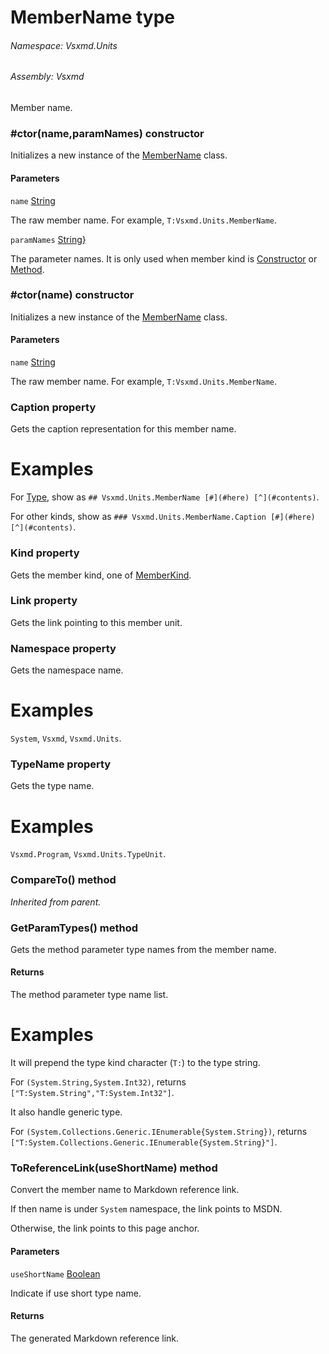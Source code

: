 <a name='T-Vsxmd-Units-MemberName'></a>
# MemberName type

###### Namespace:  Vsxmd.Units

###### Assembly:  Vsxmd

Member name.

<a name='M-Vsxmd-Units-MemberName-#ctor-System-String,System-Collections-Generic-IEnumerable{System-String}-'></a>
### #ctor(name,paramNames) constructor

Initializes a new instance of the [MemberName](/Vsxmd.Units.MemberName.md/#T-Vsxmd-Units-MemberName) class.

#### Parameters

`name`  [String](https://docs.microsoft.com/dotnet/api/System.String)  

The raw member name. For example, `T:Vsxmd.Units.MemberName`.

`paramNames`  [String}](https://docs.microsoft.com/dotnet/api/System.Collections.Generic.IEnumerable)  

The parameter names. It is only used when member kind is [Constructor](/Vsxmd.Units.MemberKind.md/#F-Vsxmd-Units-MemberKind-Constructor) or [Method](/Vsxmd.Units.MemberKind.md/#F-Vsxmd-Units-MemberKind-Method).

<a name='M-Vsxmd-Units-MemberName-#ctor-System-String-'></a>
### #ctor(name) constructor

Initializes a new instance of the [MemberName](/Vsxmd.Units.MemberName.md/#T-Vsxmd-Units-MemberName) class.

#### Parameters

`name`  [String](https://docs.microsoft.com/dotnet/api/System.String)  

The raw member name. For example, `T:Vsxmd.Units.MemberName`.

<a name='P-Vsxmd-Units-MemberName-Caption'></a>
### Caption property

Gets the caption representation for this member name.

# Examples

For [Type](/Vsxmd.Units.MemberKind.md/#F-Vsxmd-Units-MemberKind-Type), show as `## Vsxmd.Units.MemberName [#](#here) [^](#contents)`.

For other kinds, show as `### Vsxmd.Units.MemberName.Caption [#](#here) [^](#contents)`.

<a name='P-Vsxmd-Units-MemberName-Kind'></a>
### Kind property

Gets the member kind, one of [MemberKind](/Vsxmd.Units.MemberKind.md/#T-Vsxmd-Units-MemberKind).

<a name='P-Vsxmd-Units-MemberName-Link'></a>
### Link property

Gets the link pointing to this member unit.

<a name='P-Vsxmd-Units-MemberName-Namespace'></a>
### Namespace property

Gets the namespace name.

# Examples

`System`, `Vsxmd`, `Vsxmd.Units`.

<a name='P-Vsxmd-Units-MemberName-TypeName'></a>
### TypeName property

Gets the type name.

# Examples

`Vsxmd.Program`, `Vsxmd.Units.TypeUnit`.

<a name='M-Vsxmd-Units-MemberName-CompareTo-Vsxmd-Units-MemberName-'></a>
### CompareTo() method

*Inherited from parent.*

<a name='M-Vsxmd-Units-MemberName-GetParamTypes'></a>
### GetParamTypes() method

Gets the method parameter type names from the member name.

#### Returns





The method parameter type name list.

# Examples

It will prepend the type kind character (`T:`) to the type string.

For `(System.String,System.Int32)`, returns `["T:System.String","T:System.Int32"]`.

It also handle generic type.

For `(System.Collections.Generic.IEnumerable{System.String})`, returns `["T:System.Collections.Generic.IEnumerable{System.String}"]`.

<a name='M-Vsxmd-Units-MemberName-ToReferenceLink-System-Boolean-'></a>
### ToReferenceLink(useShortName) method

Convert the member name to Markdown reference link.

If then name is under `System` namespace, the link points to MSDN.

Otherwise, the link points to this page anchor.

#### Parameters

`useShortName`  [Boolean](https://docs.microsoft.com/dotnet/api/System.Boolean)  

Indicate if use short type name.

#### Returns





The generated Markdown reference link.
